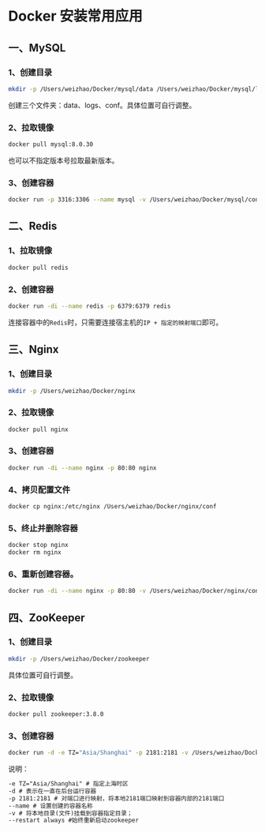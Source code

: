 # Docker 安装常用应用

## 一、MySQL

### 1、创建目录

```sh
mkdir -p /Users/weizhao/Docker/mysql/data /Users/weizhao/Docker/mysql/logs /Users/weizhao/Docker/mysql/mysql/conf
```

创建三个文件夹：data、logs、conf。具体位置可自行调整。

### 2、拉取镜像

```sh
docker pull mysql:8.0.30
```

也可以不指定版本号拉取最新版本。

### 3、创建容器

```sh
docker run -p 3316:3306 --name mysql -v /Users/weizhao/Docker/mysql/conf:/etc/mysql/conf.d -v /Users/weizhao/Docker/mysql/logs:/logs -v /Users/weizhao/Docker/mysql/data:/var/lib/mysql -e MYSQL_ROOT_PASSWORD=Qwz#1201 -d mysql:8.0.30
```

## 二、Redis

### 1、拉取镜像

```sh
docker pull redis
```

### 2、创建容器

```sh
docker run -di --name redis -p 6379:6379 redis
```

连接容器中的`Redis`时，只需要连接宿主机的`IP + 指定的映射端口`即可。

## 三、Nginx

### 1、创建目录

```sh
mkdir -p /Users/weizhao/Docker/nginx
```

### 2、拉取镜像

```sh
docker pull nginx
```

### 3、创建容器

```sh
docker run -di --name nginx -p 80:80 nginx
```

### 4、拷贝配置文件

```sh
docker cp nginx:/etc/nginx /Users/weizhao/Docker/nginx/conf
```

### 5、终止并删除容器

```sh
docker stop nginx
docker rm nginx
```

### 6、重新创建容器。

```sh
docker run -di --name nginx -p 80:80 -v /Users/weizhao/Docker/nginx/conf:/etc/nginx nginx
```

## 四、ZooKeeper

### 1、创建目录

```sh
mkdir -p /Users/weizhao/Docker/zookeeper
```

具体位置可自行调整。

### 2、拉取镜像

```sh
docker pull zookeeper:3.8.0
```

### 3、创建容器

```sh
docker run -d -e TZ="Asia/Shanghai" -p 2181:2181 -v /Users/weizhao/Docker/zookeeper:/data --name zookeeper --restart always zookeeper:3.8.0
```

说明：

```txt
-e TZ="Asia/Shanghai" # 指定上海时区 
-d # 表示在一直在后台运行容器
-p 2181:2181 # 对端口进行映射，将本地2181端口映射到容器内部的2181端口
--name # 设置创建的容器名称
-v # 将本地目录(文件)挂载到容器指定目录；
--restart always #始终重新启动zookeeper
```

